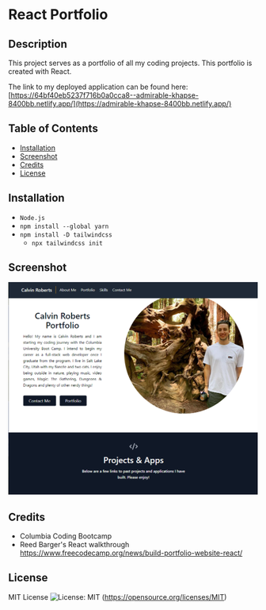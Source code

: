 # React Portfolio

## Description

This project serves as a portfolio of all my coding projects. This portfolio is created with React.

The link to my deployed application can be found here: [https://64bf40eb5237f716b0a0cca8--admirable-khapse-8400bb.netlify.app/](https://admirable-khapse-8400bb.netlify.app/)

## Table of Contents

- [Installation](#installation)
- [Screenshot](#screenshot)
- [Credits](#credits)
- [License](#license)

## Installation

- `Node.js`
- `npm install --global yarn`
- `npm install -D tailwindcss`
  - `npx tailwindcss init`

## Screenshot
![React Portfolio](public/react-portoflio.PNG)

## Credits

- Columbia Coding Bootcamp
- Reed Barger's React walkthrough https://www.freecodecamp.org/news/build-portfolio-website-react/

## License

MIT License ![License: MIT](https://img.shields.io/badge/License-MIT-yellow.svg) (https://opensource.org/licenses/MIT)
